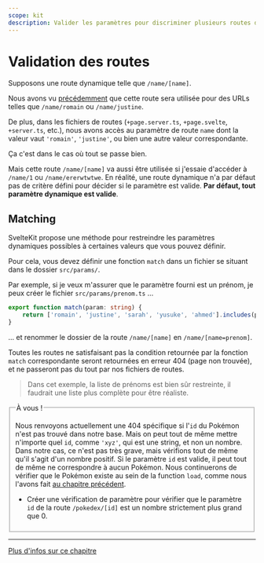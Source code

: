 ```yaml
---
scope: kit
description: Valider les paramètres pour discriminer plusieurs routes d'une application SvelteKit
---
```


# Validation des routes

Supposons une route dynamique telle que `/name/[name]`.

Nous avons vu [précédemment](../01_sveltekit_basics/08_dynamic_routing.md) que cette route sera
utilisée pour des URLs telles que `/name/romain` ou `/name/justine`.

De plus, dans les fichiers de routes (`+page.server.ts`, `+page.svelte`, `+server.ts`, etc.), nous
avons accès au paramètre de route `name` dont la valeur vaut `'romain'`, `'justine'`, ou bien une
autre valeur correspondante.

Ça c'est dans le cas où tout se passe bien.

Mais cette route `/name/[name]` va aussi être utilisée si j'essaie d'accéder à `/name/1` ou
`/name/ererwtwtwe`. En réalité, une route dynamique n'a par défaut pas de critère défini pour
décider si le paramètre est valide. **Par défaut, tout paramètre dynamique est valide**.

## Matching

SvelteKit propose une méthode pour restreindre les paramètres dynamiques possibles à certaines
valeurs que vous pouvez définir.

Pour cela, vous devez définir une fonction `match` dans un fichier se situant dans le dossier
`src/params/`.

Par exemple, si je veux m'assurer que le paramètre fourni est un prénom, je peux créer le fichier
`src/params/prenom.ts` ...

```ts
export function match(param: string) {
	return ['romain', 'justine', 'sarah', 'yusuke', 'ahmed'].includes(param);
}
```

... et renommer le dossier de la route `/name/[name]` en `/name/[name=prenom]`.

Toutes les routes ne satisfaisant pas la condition retournée par la fonction `match` correspondante
seront retournées en erreur 404 (page non trouvée), et ne passeront pas du tout par nos fichiers de
routes.

> Dans cet exemple, la liste de prénoms est bien sûr restreinte, il faudrait une liste plus complète
> pour être réaliste.

<fieldset class='task'>
<legend>À vous !</legend>

Nous renvoyons actuellement une 404 spécifique si l'`id` du Pokémon n'est pas trouvé dans notre
base. Mais on peut tout de même mettre n'importe quel `id`, comme `'xyz'`, qui est une string, et
non un nombre. Dans notre cas, ce n'est pas très grave, mais vérifions tout de même qu'il s'agit
d'un nombre positif. Si le paramètre `id` est valide, il peut tout de même ne correspondre à aucun
Pokémon. Nous continuerons de vérifier que le Pokémon existe au sein de la function `load`, comme
nous l'avons fait [au chapitre précédent](./02_errors.md).

- Créer une vérification de paramètre pour vérifier que le paramètre `id` de la route
  `/pokedex/[id]` est un nombre strictement plus grand que 0.

</fieldset>

---

[Plus d'infos sur ce chapitre](https://kit.svelte.dev/docs/advanced-routing#matching)
